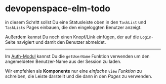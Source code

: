 # devopenspace-elm-todo

in diesem Schritt sollst Du eine Statusleiste oben in den `TaskList` und
`TaskLists` Pages einbauen, die den eingeloggten Benutzer anzeigt.

Außerdem kannst Du noch einen Knopf/Link einfügen, der auf die `Login`-Seite
navigiert und damit den Benutzer abmeldet.

---

Im [Auth-Modul](./Elm/Auth.elm) kannst Du die `getUserName` Funktion verwenden
um den angemeldeten Benutzer-Name aus der Session zu laden.

Wir empfehlen als **Komponente** nur eine *einfache* `view` *Funktion* zu
schreiben, die Leiste darstellt und die dann in den *Pages* zu verwenden.
